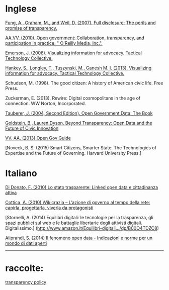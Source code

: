 

# Inglese

[Fung, A., Graham, M., and Weil, D. (2007). Full disclosure: The perils and promise of transparency.](http://www.cambridge.org/us/academic/subjects/politics-international-relations/political-economy/full-disclosure-perils-and-promise-transparency?format=PB?format=PB)

[AA.VV. (2010). Open government: Collaboration, transparency, and participation in practice. " O'Reilly Media, Inc.".](http://shop.oreilly.com/product/9780596804367.do)

[Emerson, J. (2008). Visualizing information for advocacy. Tactical Technology Collective.](https://www.msu.edu/~jmonberg/415/Schedule_files/infodesign.pdf)

[Hankey, S., Longley, T., Tuszynski, M., Ganesh M. I. (2013). Visualizing information for advocacy. Tactical Technology Collective.](http://visualisingadvocacy.org)

Schudson, M. (1998). The good citizen: A history of American civic life. Free Press.

Zuckerman, E. (2013). Rewire: Digital cosmopolitans in the age of connection. WW Norton, Incorporated.

[Tauberer, J. (2004, Second Edition). Open Government Data: The Book](https://opengovdata.io/)

[Goldstein, B., Lauren Dyson. Beyond Transparency: Open Data and the Future of Civic Innovation](http://beyondtransparency.org/)

[VV. AA. (2013) Open Gov Guide](http://www.opengovguide.com/)


[Noveck, B. S. (2015) Smart Citizens, Smarter State: The Technologies of Expertise and the Future of Governing. Harvard University Press.]



# Italiano

[Di Donato, F. (2010) Lo stato trasparente: Linked open data e cittadinanza attiva](http://www.linkedopendata.it/wp-content/uploads/statotrasparente.pdf)

[Cottica, A. (2010) Wikicrazia – L’azione di governo al tempo della rete: capirla, progettarla, viverla da protagonisti](http://www.cottica.net/wikicrazia-italiano/)


[Stornelli, A. (2014) Equilibri digitali: le tecnologie per la trasparenza, gli spazi pubblici sul web e le battaglie libertarie degli attivisti digitali. Digitalissimo.]
(http://www.amazon.it/Equilibri-digitali.../dp/B00O4TDZC8)

[Aliprandi, S. (2014) Il fenomeno open data - Indicazioni e norme per un mondo di dati aperti](http://www.aliprandi.org/fenomeno-opendata)



* * *

# raccolte:
[transparency policy](http://www.transparencypolicy.net/publications.php)
